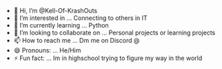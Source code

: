 - 👋 Hi, I’m @Kell-Of-KrashOuts
- 👀 I’m interested in ... Connecting to others in IT
- 🌱 I’m currently learning ... Python
- 💞️ I’m looking to collaborate on ... Personal projects or learning projects
- 📫 How to reach me ... Dm me on Discord @ 
- 😄 Pronouns: ... He/Him
- ⚡ Fun fact:  ... Im in highschool trying to figure my way in the world

<!---
Kell-Of-KrashOuts/Kell-Of-KrashOuts is a ✨ special ✨ repository because its `README.md` (this file) appears on your GitHub profile.
You can click the Preview link to take a look at your changes.
--->
